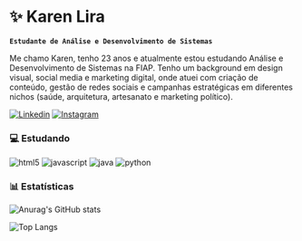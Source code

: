 # ✨ Karen Lira

**`Estudante de Análise e Desenvolvimento de Sistemas`**

Me chamo Karen, tenho 23 anos e atualmente estou estudando Análise e Desenvolvimento de Sistemas na FIAP. Tenho um background em design visual, social media e marketing digital, onde atuei com criação de conteúdo, gestão de redes sociais e campanhas estratégicas em diferentes nichos (saúde, arquitetura, artesanato e marketing político).

[![Linkedin](https://img.shields.io/badge/LinkedIn-0077B5?style=for-the-badge&logo=linkedin&logoColor=white)](www.linkedin.com/in/karenlldlira)
[![Instagram](https://img.shields.io/badge/Instagram-E4405F?style=for-the-badge&logo=instagram&logoColor=white)](https://www.instagram.com/karenlldl_/)

### 💻 Estudando
<div style="display: inline_block">
  <img align="center" alt="html5" src="https://img.shields.io/badge/HTML5-E34F26?style=for-the-badge&logo=html5&logoColor=white"/>
  <img align="center" alt="javascript" src="https://img.shields.io/badge/JavaScript-323330?style=for-the-badge&logo=javascript&logoColor=F7DF1E"/>
  <img align="center" alt="java" src="https://img.shields.io/badge/Java-ED8B00?style=for-the-badge&logo=openjdk&logoColor=white"/>
  <img align="center" alt="python" src="https://img.shields.io/badge/Python-14354C?style=for-the-badge&logo=python&logoColor=white"/>
</div>

### 📊 Estatísticas
![Anurag's GitHub stats](https://github-readme-stats.vercel.app/api?username=karenlldl&show_icons=true&theme=dracula&include_all_commits)
<p></p>

![Top Langs](https://github-readme-stats.vercel.app/api/top-langs/?username=karenlldl&layout=compact&theme=dracula)

